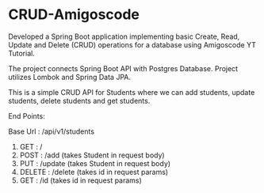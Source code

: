 # CRUD-Amigoscode
Developed a Spring Boot application implementing basic Create, Read, Update and Delete (CRUD) operations for a database using Amigoscode YT Tutorial.

The project connects Spring Boot API with Postgres Database. Project utilizes Lombok and Spring Data JPA.

This is a simple CRUD API for Students where we can add students, update students, delete students and get students.

End Points:

Base Url  :  /api/v1/students

1. GET    : /
2. POST   : /add            (takes Student in request body)
3. PUT    : /update         (takes Student in request body)
4. DELETE : /delete         (takes id in request params)
5. GET    : /id             (takes id in request params)
